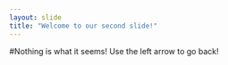 ```yaml
---
layout: slide
title: "Welcome to our second slide!"
---
```

#Nothing is what it seems!
Use the left arrow to go back!